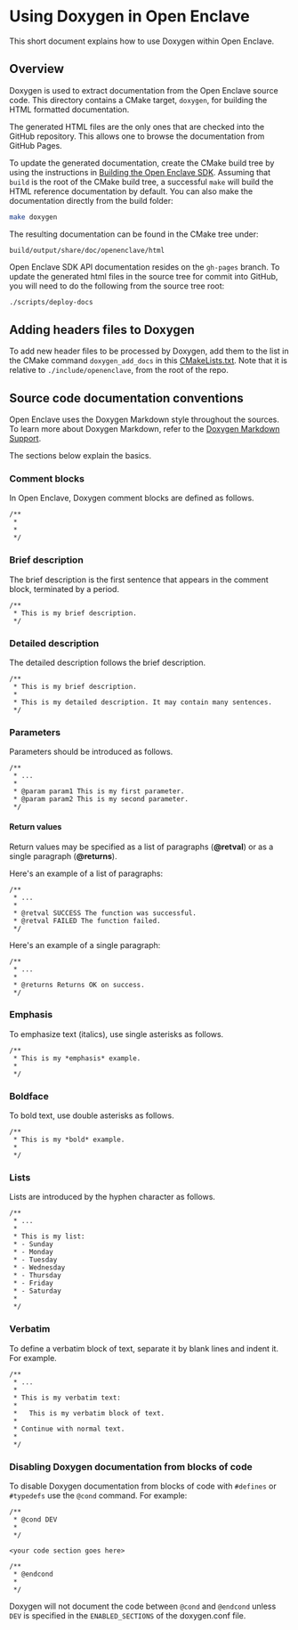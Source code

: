 Using Doxygen in Open Enclave
=============================

This short document explains how to use Doxygen within Open Enclave.

## Overview

Doxygen is used to extract documentation from the Open Enclave source code. This
directory contains a CMake target, `doxygen`, for building the HTML formatted
documentation.

The generated HTML files are the only ones that are checked
into the GitHub repository. This allows one to browse the documentation from
GitHub Pages.

To update the generated documentation, create the CMake build tree by using the
instructions in [Building the Open Enclave SDK](/docs/GettingStartedDocs/Contributors/building_oe_sdk.md). Assuming that `build` is
the root of the CMake build tree, a successful `make` will build the HTML
reference documentation by default. You can also make the documentation directly
from the build folder:

```bash
make doxygen
```

The resulting documentation can be found in the CMake tree under:

```
build/output/share/doc/openenclave/html
```

Open Enclave SDK API documentation resides on the `gh-pages` branch. To update
the generated html files in the source tree for commit into GitHub, you will
need to do the following from the source tree root:

```bash
./scripts/deploy-docs
```

## Adding headers files to Doxygen

To add new header files to be processed by Doxygen, add them to the list in the
CMake command `doxygen_add_docs` in this [CMakeLists.txt](CMakeLists.txt). Note
that it is relative to `./include/openenclave`, from the root of the repo.

## Source code documentation conventions

Open Enclave uses the Doxygen Markdown style throughout the sources. To learn
more about Doxygen Markdown, refer to the [Doxygen Markdown Support](https://www.stack.nl/~dimitri/doxygen/manual/markdown.html).

The sections below explain the basics.

### Comment blocks

In Open Enclave, Doxygen comment blocks are defined as follows.

```
/**
 *
 *
 */
```

### Brief description

The brief description is the first sentence that appears in the comment block,
terminated by a period.

```
/**
 * This is my brief description.
 */
```

### Detailed description

The detailed description follows the brief description.

```
/**
 * This is my brief description.
 *
 * This is my detailed description. It may contain many sentences.
 */
```

### Parameters

Parameters should be introduced as follows.

```
/**
 * ...
 *
 * @param param1 This is my first parameter.
 * @param param2 This is my second parameter.
 */
```
#### Return values

Return values may be specified as a list of paragraphs (**@retval**) or
as a single paragraph (**@returns**).

Here's an example of a list of paragraphs:

```
/**
 * ...
 *
 * @retval SUCCESS The function was successful.
 * @retval FAILED The function failed.
 */
```

Here's an example of a single paragraph:

```
/**
 * ...
 *
 * @returns Returns OK on success.
 */
```

### Emphasis

To emphasize text (italics), use single asterisks as follows.

```
/**
 * This is my *emphasis* example.
 *
 */
```

### Boldface

To bold text, use double asterisks as follows.

```
/**
 * This is my *bold* example.
 *
 */
```

### Lists

Lists are introduced by the hyphen character as follows.

```
/**
 * ...
 *
 * This is my list:
 * - Sunday
 * - Monday
 * - Tuesday
 * - Wednesday
 * - Thursday
 * - Friday
 * - Saturday
 *
 */
```

### Verbatim

To define a verbatim block of text, separate it by blank lines and indent it.
For example.

```
/**
 * ...
 *
 * This is my verbatim text:
 *
 *   This is my verbatim block of text.
 *
 * Continue with normal text.
 *
 */
```

### Disabling Doxygen documentation from blocks of code

To disable Doxygen documentation from blocks of code with `#defines` or
`#typedefs` use the `@cond` command. For example:

```
/**
 * @cond DEV
 *
 */

<your code section goes here>

/**
 * @endcond
 *
 */
```

Doxygen will not document the code between `@cond` and `@endcond` unless `DEV`
is specified in the `ENABLED_SECTIONS` of the doxygen.conf file.
